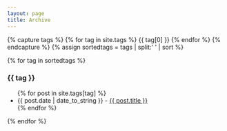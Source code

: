 ```yaml
---
layout: page
title: Archive
---
```

<!--- this is code to make a list of all the posts. 
## Blog Posts
{% for post in site.posts %}
  * {{ post.date | date_to_string }} &raquo; [ {{ post.title }} ]({{ post.url }})
{% endfor %}
--->

<!--- This code snippet parses all the tags and makes a list of the posts according to tags. --->
<!--- START --->
{% capture tags %}
  {% for tag in site.tags %}
    {{ tag[0] }}
  {% endfor %}
{% endcapture %}
{% assign sortedtags = tags | split:' ' | sort %}

{% for tag in sortedtags %}
  <h3 id="{{ tag }}">{{ tag }}</h3>
  <ul>
  {% for post in site.tags[tag] %}
    <li>{{ post.date | date_to_string }} - <a href="{{ post.url }}">{{ post.title }}</a></li>
  {% endfor %}
  </ul>
{% endfor %}
<!--- END --->
